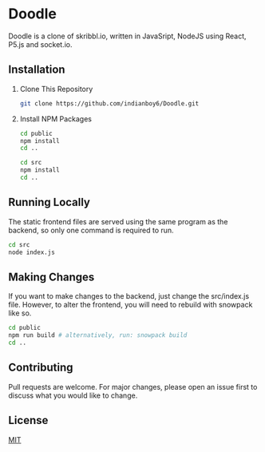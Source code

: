 # Doodle
Doodle is a clone of skribbl.io, written in JavaSript, NodeJS using React, P5.js and socket.io.

## Installation
1. Clone This Repository
    ```bash
    git clone https://github.com/indianboy6/Doodle.git
    ```
2. Install NPM Packages
    ```bash
    cd public
    npm install
    cd ..
    ```
    ```bash
    cd src
    npm install
    cd ..
    ```

## Running Locally
The static frontend files are served using the same program as the backend, so only one command is required to run.
```bash
cd src
node index.js
```

## Making Changes
If you want to make changes to the backend, just change the src/index.js file. However, to alter the frontend, you will need to rebuild with snowpack like so.
```bash
cd public
npm run build # alternatively, run: snowpack build
cd ..
```

## Contributing
Pull requests are welcome. For major changes, please open an issue first to discuss what you would like to change.

## License
[MIT](LICENSE)

